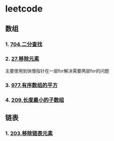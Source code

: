 # leetcode

## 数组
### 1. [704.二分查找](./category/array/704.binary_search.go)
### 2. [27.移除元素](./category/array/27.remove_element.go)
主要使用到快慢指针在一层for解决需要两层for的问题
### 3. [977.有序数组的平方](./category/array/977.squares-of-a-sorted-array.go)
### 4. [209.长度最小的子数组](./category/array/209.minimum-size-subarray-sum.go)


## 链表
### 1. [203.移除链表元素](./category/linkedlist/203.remove-linked-list-elements.go)
